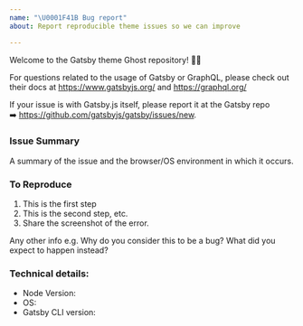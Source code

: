 ```yaml
---
name: "\U0001F41B Bug report"
about: Report reproducible theme issues so we can improve

---
```


Welcome to the Gatsby theme Ghost repository! 👋🎉

For questions related to the usage of Gatsby or GraphQL, please check out their docs at https://www.gatsbyjs.org/ and https://graphql.org/

If your issue is with Gatsby.js itself, please report it at the Gatsby repo ➡️ https://github.com/gatsbyjs/gatsby/issues/new.

### Issue Summary

A summary of the issue and the browser/OS environment in which it occurs.

### To Reproduce

1. This is the first step
2. This is the second step, etc.
3. Share the screenshot of the error.

Any other info e.g. Why do you consider this to be a bug? What did you expect to happen instead?

### Technical details:

* Node Version:
* OS:
* Gatsby CLI version: 
